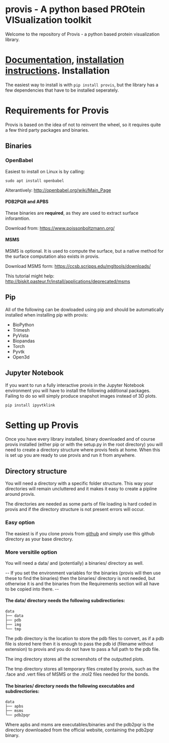 # provis - A python based PROtein VISualization toolkit

Welcome to the repository of Provis - a python based protein visualization library.

[Documentation](https://pro-vis.readthedocs.io/en/latest/), [installation instructions](https://pro-vis.readthedocs.io/en/latest/req.html).
Installation
===============

The easiest way to install is with ``` pip install provis ```, but the library has a few dependencies that have to be installed seperately.

Requirements for Provis
=========================

Provis is based on the idea of not to reinvent the wheel, so it requires quite a few third party packages and binaries.

Binaries
----------------------

### OpenBabel ###

Easiest to install on Linux is by calling:

``` sudo apt install openbabel ```

Alterantively: http://openbabel.org/wiki/Main_Page


#### PDB2PQR and APBS ####

These binaries are **required**, as they are used to extract surface inforamtion.

Download from: https://www.poissonboltzmann.org/


#### MSMS ####

 MSMS is optional. It is used to compute the surface, but a native method for the surface computation also exists in provis.

 Download MSMS form:
 https://ccsb.scripps.edu/mgltools/downloads/

 This tutorial might help:
 http://biskit.pasteur.fr/install/applications/deprecated/msms

Pip
----------------------

 All of the following can be dowloaded using pip and should be automatically installed when installing pip with provis:

* BioPython
* Trimesh
* PyVista
* Biopandas
* Torch
* Pyvtk
* Open3d
   
Jupyter Notebook
---------------------

If you want to run a fully interactive provis in the Jupyter Notebook environment you will have to install the following additional packages. Failing to do so will simply produce snapshot images instead of 3D plots.

``` pip install ipyvtklink ```

Setting up Provis
=========================

Once you have every library installed, binary downloaded and of course provis installed (either pip or with the setup.py in the root directory) you will need to create a directory structure where provis feels at home. When this is set up you are ready to use provis and run it from anywhere.

Directory structure
--------------------
You will need a directory with a specific folder structure.
This way your directories will remain uncluttered and it makes it easy to create a pipline around provis.

The directories are needed as some parts of file loading is hard coded in provis and if the directory structure is not present errors will occur.

### Easy option ###

The easiest is if you clone provis from [github](https://github.com/czirjakkethz/provis) and simply use this github directory as your base directory.

### More versitile option ###

You will need a data/ and (potentially) a binaries/ directory as well.

 -- If you set the environment variables for the binaries (provis will then use these to find the binaries) then the binaries/ directory is not needed, but otherwise it is and the binaries from the Requirements section will all have to be copied into there. --

#### The data/ directory needs the following subdirectiories: ####


    data
    ├── data
    ├── pdb
    ├── img        
    └── tmp

The pdb directory is the location to store the pdb files to convert, as if a pdb file is stored here then it is enough to pass the pdb id (filename without extension) to provis and you do not have to pass a full path to the pdb file. 

The img directory stores all the screenshots of the outputted plots.

The tmp directory stores all temporary files created by provis, such as the .face and .vert files of MSMS or the .mol2 files needed for the bonds.


#### The binaries/ directory needs the following executables and subdirectiories: ####


    data
    ├── apbs
    ├── msms       
    └── pdb2pqr

Where apbs and msms are executables/binaries and the pdb2pqr is the directory downloaded from the official website, containing the pdb2pqr binary.
